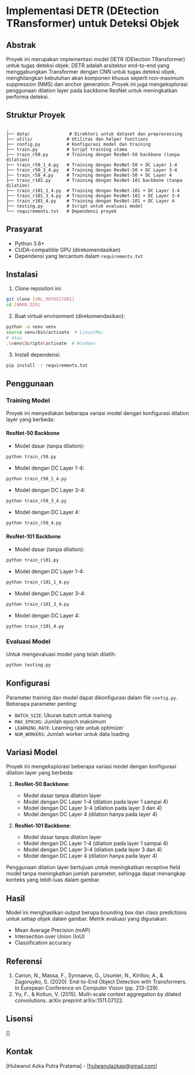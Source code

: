 # Implementasi DETR (DEtection TRansformer) untuk Deteksi Objek

## Abstrak
Proyek ini merupakan implementasi model DETR (DEtection TRansformer) untuk tugas deteksi objek. DETR adalah arsitektur end-to-end yang menggabungkan Transformer dengan CNN untuk tugas deteksi objek, menghilangkan kebutuhan akan komponen khusus seperti non-maximum suppression (NMS) dan anchor generation. Proyek ini juga mengeksplorasi penggunaan dilation layer pada backbone ResNet untuk meningkatkan performa deteksi.

## Struktur Proyek
```
.
├── data/               # Direktori untuk dataset dan preprocessing
├── utils/             # Utilitas dan helper functions
├── config.py          # Konfigurasi model dan training
├── train.py           # Script training utama
├── train_r50.py       # Training dengan ResNet-50 backbone (tanpa dilation)
├── train_r50_1_4.py   # Training dengan ResNet-50 + DC Layer 1-4
├── train_r50_3_4.py   # Training dengan ResNet-50 + DC Layer 3-4
├── train_r50_4.py     # Training dengan ResNet-50 + DC Layer 4
├── train_r101.py      # Training dengan ResNet-101 backbone (tanpa dilation)
├── train_r101_1_4.py  # Training dengan ResNet-101 + DC Layer 1-4
├── train_r101_3_4.py  # Training dengan ResNet-101 + DC Layer 3-4
├── train_r101_4.py    # Training dengan ResNet-101 + DC Layer 4
├── testing.py         # Script untuk evaluasi model
└── requirements.txt   # Dependensi proyek
```

## Prasyarat
- Python 3.8+
- CUDA-compatible GPU (direkomendasikan)
- Dependensi yang tercantum dalam `requirements.txt`

## Instalasi
1. Clone repositori ini:
```bash
git clone [URL_REPOSITORI]
cd [NAMA_DIR]
```

2. Buat virtual environment (direkomendasikan):
```bash
python -m venv venv
source venv/bin/activate  # Linux/Mac
# atau
.\venv\Scripts\activate  # Windows
```

3. Install dependensi:
```bash
pip install -r requirements.txt
```

## Penggunaan

### Training Model
Proyek ini menyediakan beberapa variasi model dengan konfigurasi dilation layer yang berbeda:

#### ResNet-50 Backbone
- Model dasar (tanpa dilation):
```bash
python train_r50.py
```
- Model dengan DC Layer 1-4:
```bash
python train_r50_1_4.py
```
- Model dengan DC Layer 3-4:
```bash
python train_r50_3_4.py
```
- Model dengan DC Layer 4:
```bash
python train_r50_4.py
```

#### ResNet-101 Backbone
- Model dasar (tanpa dilation):
```bash
python train_r101.py
```
- Model dengan DC Layer 1-4:
```bash
python train_r101_1_4.py
```
- Model dengan DC Layer 3-4:
```bash
python train_r101_3_4.py
```
- Model dengan DC Layer 4:
```bash
python train_r101_4.py
```

### Evaluasi Model
Untuk mengevaluasi model yang telah dilatih:
```bash
python testing.py
```

## Konfigurasi
Parameter training dan model dapat dikonfigurasi dalam file `config.py`. Beberapa parameter penting:
- `BATCH_SIZE`: Ukuran batch untuk training
- `MAX_EPOCHS`: Jumlah epoch maksimum
- `LEARNING_RATE`: Learning rate untuk optimizer
- `NUM_WORKERS`: Jumlah worker untuk data loading

## Variasi Model
Proyek ini mengeksplorasi beberapa variasi model dengan konfigurasi dilation layer yang berbeda:

1. **ResNet-50 Backbone**:
   - Model dasar tanpa dilation layer
   - Model dengan DC Layer 1-4 (dilation pada layer 1 sampai 4)
   - Model dengan DC Layer 3-4 (dilation pada layer 3 dan 4)
   - Model dengan DC Layer 4 (dilation hanya pada layer 4)

2. **ResNet-101 Backbone**:
   - Model dasar tanpa dilation layer
   - Model dengan DC Layer 1-4 (dilation pada layer 1 sampai 4)
   - Model dengan DC Layer 3-4 (dilation pada layer 3 dan 4)
   - Model dengan DC Layer 4 (dilation hanya pada layer 4)

Penggunaan dilation layer bertujuan untuk meningkatkan receptive field model tanpa meningkatkan jumlah parameter, sehingga dapat menangkap konteks yang lebih luas dalam gambar.

## Hasil
Model ini menghasilkan output berupa bounding box dan class predictions untuk setiap objek dalam gambar. Metrik evaluasi yang digunakan:
- Mean Average Precision (mAP)
- Intersection over Union (IoU)
- Classification accuracy

## Referensi
1. Carion, N., Massa, F., Synnaeve, G., Usunier, N., Kirillov, A., & Zagoruyko, S. (2020). End-to-End Object Detection with Transformers. In European Conference on Computer Vision (pp. 213-229).
2. Yu, F., & Koltun, V. (2015). Multi-scale context aggregation by dilated convolutions. arXiv preprint arXiv:1511.07122.

## Lisensi
[]

## Kontak
[Hulwanul Azka Putra Pratama] - [hulwanulazkap@gmail.com] 
